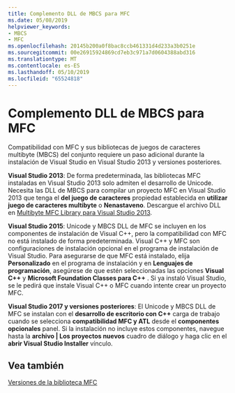 ```yaml
---
title: Complemento DLL de MBCS para MFC
ms.date: 05/08/2019
helpviewer_keywords:
- MBCS
- MFC
ms.openlocfilehash: 20145b200a0f8bac8ccb461331d4d233a3b0251e
ms.sourcegitcommit: 00e26915924869cd7eb3c971a7d0604388abd316
ms.translationtype: MT
ms.contentlocale: es-ES
ms.lasthandoff: 05/10/2019
ms.locfileid: "65524818"
---
```

# <a name="mfc-mbcs-dll-add-on"></a>Complemento DLL de MBCS para MFC

Compatibilidad con MFC y sus bibliotecas de juegos de caracteres multibyte (MBCS) del conjunto requiere un paso adicional durante la instalación de Visual Studio en Visual Studio 2013 y versiones posteriores.

**Visual Studio 2013**: De forma predeterminada, las bibliotecas MFC instaladas en Visual Studio 2013 solo admiten el desarrollo de Unicode. Necesita las DLL de MBCS para compilar un proyecto MFC en Visual Studio 2013 que tenga el **del juego de caracteres** propiedad establecida en **utilizar juego de caracteres multibyte** o **Nenastaveno**. Descargue el archivo DLL en [Multibyte MFC Library para Visual Studio 2013](https://www.microsoft.com/download/details.aspx?id=40770).

**Visual Studio 2015**: Unicode y MBCS DLL de MFC se incluyen en los componentes de instalación de Visual C++, pero la compatibilidad con MFC no está instalado de forma predeterminada. Visual C++ y MFC son configuraciones de instalación opcional en el programa de instalación de Visual Studio. Para asegurarse de que MFC está instalado, elija **Personalizado** en el programa de instalación y en **Lenguajes de programación**, asegúrese de que estén seleccionadas las opciones **Visual C++** y **Microsoft Foundation Classes para C++** . Si ya instaló Visual Studio, se le pedirá que instale Visual C++ o MFC cuando intente crear un proyecto MFC.

**Visual Studio 2017 y versiones posteriores**: El Unicode y MBCS DLL de MFC se instalan con el **desarrollo de escritorio con C++** carga de trabajo cuando se selecciona **compatibilidad MFC y ATL** desde el **componentes opcionales** panel. Si la instalación no incluye estos componentes, navegue hasta la **archivo | Los proyectos nuevos** cuadro de diálogo y haga clic en el **abrir Visual Studio Installer** vínculo.

## <a name="see-also"></a>Vea también

[Versiones de la biblioteca MFC](../mfc/mfc-library-versions.md)
